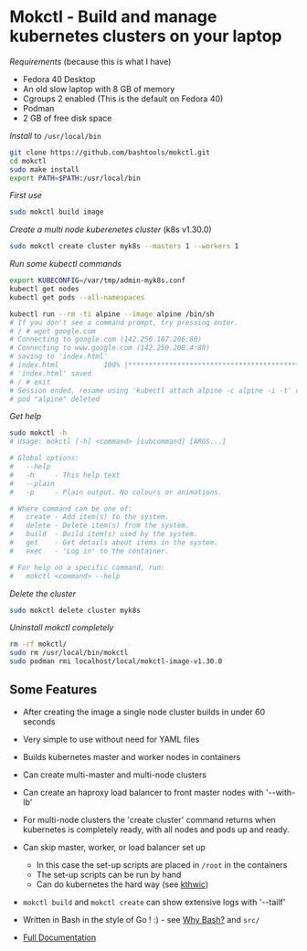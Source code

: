 # Mokctl - Build and manage kubernetes clusters on your laptop

*Requirements* (because this is what I have)

* Fedora 40 Desktop
* An old slow laptop with 8 GB of memory
* Cgroups 2 enabled (This is the default on Fedora 40)
* Podman
* 2 GB of free disk space

*Install* to `/usr/local/bin`

```bash
git clone https://github.com/bashtools/mokctl.git
cd mokctl
sudo make install
export PATH=$PATH:/usr/local/bin
```

*First use*

```bash
sudo mokctl build image
```

*Create a multi node kuberenetes cluster* (k8s v1.30.0)

```bash
sudo mokctl create cluster myk8s --masters 1 --workers 1
```

*Run some kubectl commands*

```bash
export KUBECONFIG=/var/tmp/admin-myk8s.conf
kubectl get nodes
kubectl get pods --all-namespaces

kubectl run --rm -ti alpine --image alpine /bin/sh
# If you don't see a command prompt, try pressing enter.
# / # wget google.com
# Connecting to google.com (142.250.187.206:80)
# Connecting to www.google.com (142.250.200.4:80)
# saving to 'index.html'
# index.html           100% |******************************************************************| 21243  0:00:00 ETA
# 'index.html' saved
# / # exit
# Session ended, resume using 'kubectl attach alpine -c alpine -i -t' command when the pod is running
# pod "alpine" deleted
```

*Get help*

```bash
sudo mokctl -h
# Usage: mokctl [-h] <command> [subcommand] [ARGS...]

# Global options:
#   --help
#   -h     - This help text
#   --plain
#   -p     - Plain output. No colours or animations.

# Where command can be one of:
#   create - Add item(s) to the system.
#   delete - Delete item(s) from the system.
#   build  - Build item(s) used by the system.
#   get    - Get details about items in the system.
#   exec   - 'Log in' to the container.

# For help on a specific command, run:
#   mokctl <command> --help
```

*Delete the cluster*

```bash
sudo mokctl delete cluster myk8s
```

*Uninstall mokctl completely*

```bash
rm -rf mokctl/
sudo rm /usr/local/bin/mokctl
sudo podman rmi localhost/local/mokctl-image-v1.30.0
```

## Some Features

* After creating the image a single node cluster builds in under 60 seconds
* Very simple to use without need for YAML files
* Builds kubernetes master and worker nodes in containers
* Can create multi-master and multi-node clusters
* Can create an haproxy load balancer to front master nodes with '--with-lb'
* For multi-node clusters the 'create cluster' command returns when kubernetes is completely ready, with all nodes and pods up and ready.
* Can skip master, worker, or load balancer set up
  * In this case the set-up scripts are placed in `/root` in the containers
  * The set-up scripts can be run by hand
  * Can do kubernetes the hard way (see [kthwic](https://github.com/my-own-kind/kubernetes-the-hard-way-in-containers))
* `mokctl build` and `mokctl create` can show extensive logs with '--tailf'
* Written in Bash in the style of Go ! :) - see [Why Bash?](https://github.com/my-own-kind/mokctl-docs/blob/master/docs/faq.md#why-bash) and `src/`

* [Full Documentation](https://github.com/bashtools/mokctl-docs/tree/master/docs)
